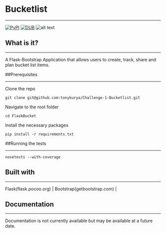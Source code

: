 # Bucketlist
---
[![PyPI](https://img.shields.io/pypi/pyversions/Django.svg)]()
[![DUB](https://img.shields.io/dub/l/vibe-d.svg)]()
![alt text](https://www.bucketlist.city/images/Blue-Bucket-Master-Icon.png)

## What is it?
***
A Flask-Bootstrap Application that allows users to create, track, share and plan bucket list items. 


##Prerequisites
***

Clone the repo
```
git clone git@github.com:tonykurya/Challenge-1-Bucketlist.git
```

Navigate to the root folder

```
cd FlaskBucket
```

Install the necessary packages

```
pip install -r requirements.txt
```

##Running the tests
***

```
nosetests --with-coverage
```

## Built with
***
Flask(flask.pocoo.org) | Bootstrap(getbootstrap.com) |

## Documentation
***
Documentation is not currently available but may be available at a future date.

